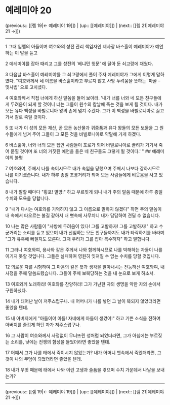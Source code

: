# 예레미야 20

(previous:: [[렘 19|← 예레미야 19]]) | (up:: [[예레미야]]) | (next:: [[렘 21|예레미야 21 →]])

***




1 
그때 임멜의 아들이며 여호와의 성전 관리 책임자인 제사장 바스훌이 예레미야가 예언하는 이 말을 듣고 



2 
예레미야를 잡아 때리고 그를 성전의 '베냐민 윗문' 에 달아 둔 쇠고랑에 채웠다. 



3 
다음날 바스훌이 예레미야를 그 쇠고랑에서 풀어 주자 예레미야가 그에게 이렇게 말하였다. "여호와께서 네 이름을 바스훌이라고 부르지 않고 사방 두려움을 뜻하는 '마골 – 밋사빕' 으로 고치셨다. 



4 
여호와께서 직접 너에게 하신 말씀을 들어 보아라. '내가 너를 너와 네 모든 친구들에게 두려움이 되게 할 것이니 너는 그들이 원수의 칼날에 죽는 것을 보게 될 것이다. 내가 모든 유다 백성을 바빌로니아 왕의 손에 넘겨 주겠다. 그가 이 백성을 바빌로니아로 끌고 가서 칼로 죽일 것이다. 



5 
또 내가 이 성의 모든 재산, 곧 모든 농산물과 귀중품과 유다 왕들의 모든 보물을 그 원수들에게 넘겨 주어 그들이 그 모든 것을 바빌로니아로 약탈해 가게 하겠다. 



6 
바스훌아, 너와 너의 모든 집안 사람들이 포로가 되어 바빌로니아로 끌려가 거기서 죽어 묻힐 것이며 또 너의 거짓된 예언을 들은 네 친구들도 그렇게 될 것이다.' " ## 예레미야의 불평 



7 
여호와여, 주께서 나를 속이시므로 내가 속임을 당했으며 주께서 나보다 강하시므로 나를 이기셨습니다. 내가 하루 종일 조롱거리가 되어 모든 사람들에게 비웃음을 사고 있습니다. 



8 
내가 말할 때마다 "횡포! 멸망!" 하고 부르짖게 되니 내가 주의 말씀 때문에 하루 종일 수치와 모욕을 당합니다. 



9 
"내가 다시는 여호와를 기억하지 않고 그 이름으로 말하지 않겠다" 하면 주의 말씀이 내 속에서 타오르는 불길 같아서 내 뼛속에 사무치니 내가 답답하여 견딜 수 없습니다. 



10 
나는 많은 사람들이 "사방에 두려움이 있다! 그를 고발하자! 그를 고발하자!" 하고 수군거리는 소리를 듣고 있으며 내가 신임하는 모든 친구들까지도 내가 타락하기를 바라며 "그가 유혹에 빠질지도 모른다. 그때 우리가 그를 잡아 복수하자" 하고 말합니다. 



11 
그러나 여호와여, 용사와 같은 주께서 나와 함께하시므로 나를 박해하는 자들이 나를 이기지 못할 것입니다. 그들은 실패하여 영원히 잊혀질 수 없는 수치를 당할 것입니다. 



12 
의로운 자를 시험하여 그 마음의 깊은 뜻과 생각을 알아내시는 전능하신 여호와여, 내 사정을 주께 말씀드렸습니다. 그들이 주께 보복당하는 것을 내 눈으로 보게 하소서. 



13 
여호와께 노래하라! 여호와를 찬양하라! 그가 가난한 자의 생명을 악한 자의 손에서 구원하셨다. 



14 
내가 태어난 날이 저주스럽구나. 내 어머니가 나를 낳던 그 날이 복되지 않았더라면 좋았을 텐데. 



15 
내 아버지에게 "아들이야 아들! 자네에게 아들이 생겼어!" 하고 기쁜 소식을 전하여 아버지를 즐겁게 하던 자가 저주스럽구나. 



16 
그 사람이 여호와께서 사정없이 무너뜨린 성처럼 되었더라면, 그가 아침에는 부르짖는 소리를, 낮에는 전쟁의 함성을 들었더라면 좋았을 텐데. 



17 
어째서 그가 나를 태에서 죽이시지 않았는가? 내가 어머니 뱃속에서 죽었더라면, 그것이 나의 무덤이 되었더라면 좋았을 텐데. 



18 
내가 무엇 때문에 태에서 나와 이런 고생과 슬픔을 겪으며 수치 가운데서 나날을 보내는가?

***

(previous:: [[렘 19|← 예레미야 19]]) | (up:: [[예레미야]]) | (next:: [[렘 21|예레미야 21 →]])
